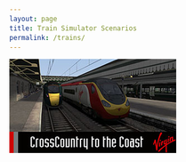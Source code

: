 ```yaml
---
layout: page
title: Train Simulator Scenarios
permalink: /trains/
---
```

[![CrossCountry to the Coast](/images/scenarios/crosscountry-to-the-coast-thumbnail.jpg)](001)
